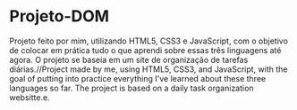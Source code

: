 # Projeto-DOM
Projeto feito por mim, utilizando HTML5, CSS3 e JavaScript, com o objetivo de colocar em prática tudo o que aprendi sobre essas três linguagens até agora. O projeto se baseia em um site de organização de tarefas diárias.//Project made by me, using HTML5, CSS3, and JavaScript, with the goal of putting into practice everything I've learned about these three languages so far. The project is based on a daily task organization websitte.e.
